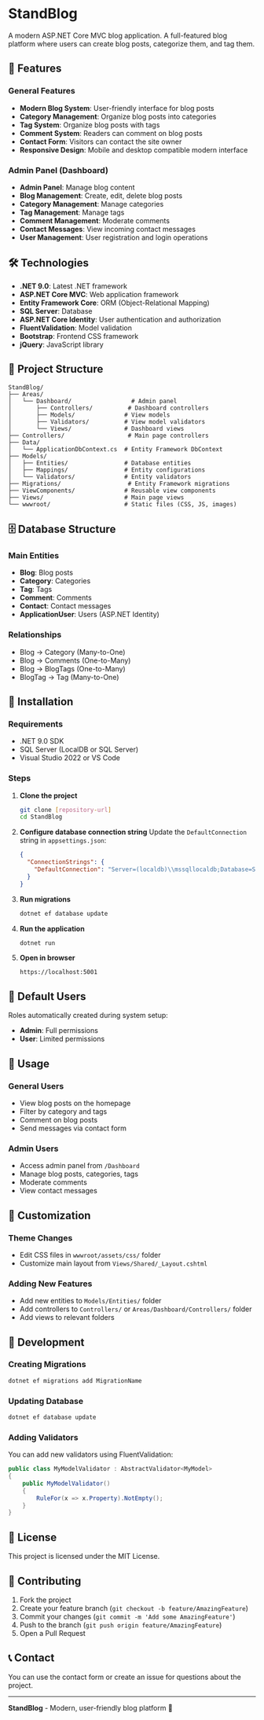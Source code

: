 ﻿# StandBlog

A modern ASP.NET Core MVC blog application. A full-featured blog platform where users can create blog posts, categorize them, and tag them.

## 🚀 Features

### General Features
- **Modern Blog System**: User-friendly interface for blog posts
- **Category Management**: Organize blog posts into categories
- **Tag System**: Organize blog posts with tags
- **Comment System**: Readers can comment on blog posts
- **Contact Form**: Visitors can contact the site owner
- **Responsive Design**: Mobile and desktop compatible modern interface

### Admin Panel (Dashboard)
- **Admin Panel**: Manage blog content
- **Blog Management**: Create, edit, delete blog posts
- **Category Management**: Manage categories
- **Tag Management**: Manage tags
- **Comment Management**: Moderate comments
- **Contact Messages**: View incoming contact messages
- **User Management**: User registration and login operations

## 🛠️ Technologies

- **.NET 9.0**: Latest .NET framework
- **ASP.NET Core MVC**: Web application framework
- **Entity Framework Core**: ORM (Object-Relational Mapping)
- **SQL Server**: Database
- **ASP.NET Core Identity**: User authentication and authorization
- **FluentValidation**: Model validation
- **Bootstrap**: Frontend CSS framework
- **jQuery**: JavaScript library

## 📁 Project Structure

```
StandBlog/
├── Areas/
│   └── Dashboard/                 # Admin panel
│       ├── Controllers/          # Dashboard controllers
│       ├── Models/              # View models
│       ├── Validators/          # View model validators
│       └── Views/               # Dashboard views
├── Controllers/                  # Main page controllers
├── Data/
│   └── ApplicationDbContext.cs  # Entity Framework DbContext
├── Models/
│   ├── Entities/                # Database entities
│   ├── Mappings/                # Entity configurations
│   └── Validators/              # Entity validators
├── Migrations/                   # Entity Framework migrations
├── ViewComponents/              # Reusable view components
├── Views/                       # Main page views
└── wwwroot/                     # Static files (CSS, JS, images)
```

## 🗄️ Database Structure

### Main Entities
- **Blog**: Blog posts
- **Category**: Categories
- **Tag**: Tags
- **Comment**: Comments
- **Contact**: Contact messages
- **ApplicationUser**: Users (ASP.NET Identity)

### Relationships
- Blog → Category (Many-to-One)
- Blog → Comments (One-to-Many)
- Blog → BlogTags (One-to-Many)
- BlogTag → Tag (Many-to-One)

## 🚀 Installation

### Requirements
- .NET 9.0 SDK
- SQL Server (LocalDB or SQL Server)
- Visual Studio 2022 or VS Code

### Steps

1. **Clone the project**
   ```bash
   git clone [repository-url]
   cd StandBlog
   ```

2. **Configure database connection string**
   Update the `DefaultConnection` string in `appsettings.json`:
   ```json
   {
     "ConnectionStrings": {
       "DefaultConnection": "Server=(localdb)\\mssqllocaldb;Database=StandBlogDb;Trusted_Connection=true;MultipleActiveResultSets=true"
     }
   }
   ```

3. **Run migrations**
   ```bash
   dotnet ef database update
   ```

4. **Run the application**
   ```bash
   dotnet run
   ```

5. **Open in browser**
   ```
   https://localhost:5001
   ```

## 👤 Default Users

Roles automatically created during system setup:
- **Admin**: Full permissions
- **User**: Limited permissions

## 📝 Usage

### General Users
- View blog posts on the homepage
- Filter by category and tags
- Comment on blog posts
- Send messages via contact form

### Admin Users
- Access admin panel from `/Dashboard`
- Manage blog posts, categories, tags
- Moderate comments
- View contact messages

## 🎨 Customization

### Theme Changes
- Edit CSS files in `wwwroot/assets/css/` folder
- Customize main layout from `Views/Shared/_Layout.cshtml`

### Adding New Features
- Add new entities to `Models/Entities/` folder
- Add controllers to `Controllers/` or `Areas/Dashboard/Controllers/` folder
- Add views to relevant folders

## 🔧 Development

### Creating Migrations
```bash
dotnet ef migrations add MigrationName
```

### Updating Database
```bash
dotnet ef database update
```

### Adding Validators
You can add new validators using FluentValidation:
```csharp
public class MyModelValidator : AbstractValidator<MyModel>
{
    public MyModelValidator()
    {
        RuleFor(x => x.Property).NotEmpty();
    }
}
```

## 📄 License

This project is licensed under the MIT License.

## 🤝 Contributing

1. Fork the project
2. Create your feature branch (`git checkout -b feature/AmazingFeature`)
3. Commit your changes (`git commit -m 'Add some AmazingFeature'`)
4. Push to the branch (`git push origin feature/AmazingFeature`)
5. Open a Pull Request

## 📞 Contact

You can use the contact form or create an issue for questions about the project.

---

**StandBlog** - Modern, user-friendly blog platform 🚀